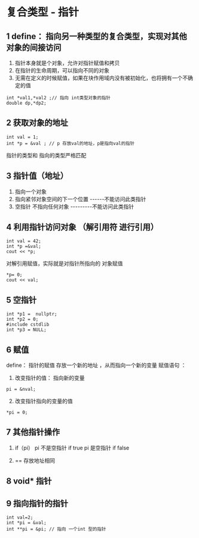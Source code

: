 # 复合类型 - 指针

## 1 define： 指向另一种类型的复合类型，实现对其他对象的间接访问
1. 指针本身就是个对象，允许对指针赋值和拷贝
2. 在指针的生命周期，可以指向不同的对象
3. 无需在定义的时候赋值，如果在块作用域内没有被初始化，也将拥有一个不确定的值

```
int *val1,*val2 ;// 指向 int类型对象的指针
double dp,*dp2;

```

## 2 获取对象的地址
```
int val = 1;
int *p = &val ; // p 存放val的地址，p是指向val的指针
```
指针的类型和 指向的类型严格匹配


## 3 指针值（地址）
1. 指向一个对象
2. 指向紧邻对象空间的下一个位置   ------不能访问此类指针
3. 空指针 不指向任何对象    ---------不能访问此类指针


## 4 利用指针访问对象 （解引用符 进行引用）
```
int val = 42;
int *p =&val;
cout << *p;
```
对解引用赋值，实际就是对指针所指向的 对象赋值
```
*p= 0;
cout << val;
```


## 5 空指针
```
int *p1 =  nullptr;
int *p2 = 0;
#include cstdlib
int *p3 = NULL;
```

## 6 赋值
define： 指针的赋值 存放一个新的地址 ，从而指向一个新的变量
赋值语句 ：
1. 改变指针的值： 指向新的变量
```
pi = &nval;
```
2. 改变指针指向的变量的值
```
*pi = 0;
```

## 7 其他指针操作
1. if（pi）
pi 不是空指针 if true
pi 是空指针 if false

2. ==
存放地址相同   


## 8 void* 指针


## 9 指向指针的指针
```
int val=2;
int *pi = &val;
int **pi = &pi; // 指向 一个int 型的指针
```


















